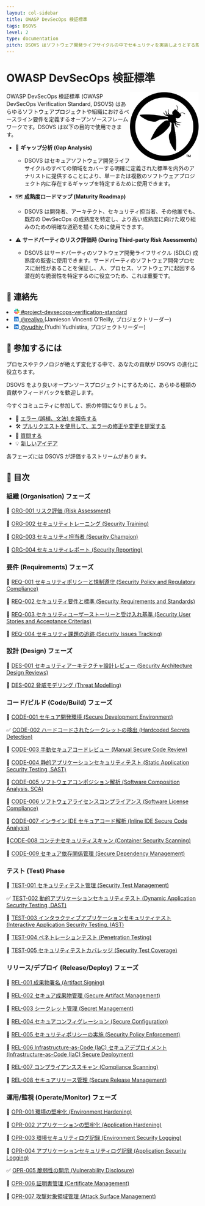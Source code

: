 ```yaml
---
layout: col-sidebar
title: OWASP DevSecOps 検証標準
tags: DSOVS
level: 2
type: documentation
pitch: DSOVS はソフトウェア開発ライフサイクルの中でセキュリティを実装しようとする際のギャップを特定するためのフレームワークです
---
```


# OWASP DevSecOps 検証標準

<img width="180px" align="right" style="float: right;" src="document/images/logo.svg">

OWASP DevSecOps 検証標準 (OWASP DevSecOps Verification Standard, DSOVS) はあらゆるソフトウェアプロジェクトや組織におけるベースライン要件を定義するオープンソースフレームワークです。DSOVS は以下の目的で使用できます。

- 🧐 **ギャップ分析 (Gap Analysis)**

  - DSOVS はセキュアソフトウェア開発ライフサイクルのすべての領域をカバーする明確に定義された標準を内外のアナリストに提供することにより、単一または複数のソフトウェアプロジェクト内に存在するギャップを特定するために使用できます。

- 🗺️ **成熟度ロードマップ (Maturity Roadmap)**

  - DSOVS は開発者、アーキテクト、セキュリティ担当者、その他誰でも、既存の DevSecOps の成熟度を特定し、より高い成熟度に向けた取り組みのための明確な道筋を描くために使用できます。

- ⚠️ **サードパーティのリスク評価時 (During Third-party Risk Asessments)**
  - DSOVS はサードパーティのソフトウェア開発ライフサイクル (SDLC) 成熟度の監査に使用できます。サードパーティのソフトウェア開発プロセスに耐性があることを保証し、人、プロセス、ソフトウェアに起因する潜在的な脆弱性を特定するのに役立つため、これは重要です。

## 💬 連絡先

<li><a href="https://owasp.slack.com/messages/project-devsecops-verification-standard/details/"><img src="document/images/slack_logo.png" width="14px">  #project-devsecops-verification-standard</a></li>
<li><a href="https://www.linkedin.com/in/realjvo/"><img src="document/images/linkedin.svg" width="14px"> @realjvo </a> (Jamieson Vincenti O'Reilly, プロジェクトリーダー)</li><li><a href="https://www.linkedin.com/in/yudhiy/"><img src="document/images/linkedin.svg" width="14px"> @yudhiy </a> (Yudhi Yudhistira, プロジェクトリーダー)</li>

## 🎉 参加するには

プロセスやテクノロジが絶えず変化する中で、あなたの貢献が DSOVS の進化に役立ちます。

DSOVS をより良いオープンソースプロジェクトにするために、あらゆる種類の貢献やフィードバックを歓迎します。

今すぐコミュニティに参加して、旅の仲間になりましょう。

- 🐞 [エラー (誤植、文法) を報告する](https://github.com/OWASP/www-project-devsecops-verification-standard/issues)
- 🛠️ [プルリクエストを使用して、エラーの修正や変更を提案する](https://github.com/OWASP/www-project-devsecops-verification-standard/pulls)
- 🙋 [質問する](https://github.com/OWASP/www-project-devsecops-verification-standard/discussions/categories/q-a)
- 💡 [新しいアイデア](https://github.com/OWASP/www-project-devsecops-verification-standard/discussions/categories/ideas)

各フェーズには DSOVS が評価するストリームがあります。
## 📖 目次
### 組織 (Organisation) フェーズ

🚧 [ORG-001 リスク評価 (Risk Assessment)](document/ORG-001-Risk-Assessment.md)

🚧 [ORG-002 セキュリティトレーニング (Security Training)](document/ORG-002-Security-Training.md)

🚧 [ORG-003 セキュリティ担当者 (Security Champion)](document/ORG-003-Security-Champion.md)

🚧 [ORG-004 セキュリティレポート (Security Reporting)](document/ORG-004-Security-Reporting.md)

### 要件 (Requirements) フェーズ

🚧 [REQ-001 セキュリティポリシーと規制遵守 (Security Policy and Regulatory Compliance)](document/REQ-001-Security-Policy-and-Regulatory-Compliance.md)

🚧 [REQ-002 セキュリティ要件と標準 (Security Requirements and Standards)](document/REQ-002-Security-Requirements-and-Standards.md)

🚧 [REQ-003 セキュリティユーザーストーリーと受け入れ基準 (Security User Stories and Acceptance Criterias)](document/REQ-003-Security-User-Stories-and-Acceptance-Criteria.md)

🚧 [REQ-004 セキュリティ課題の追跡 (Security Issues Tracking)](document/REQ-004-Security-Issues-Tracking.md)
### 設計 (Design) フェーズ
🚧 [DES-001 セキュリティアーキテクチャ設計レビュー (Security Architecture Design Reviews)](document/DES-001-Secure-Architecture-Design-Reviews.md)

🚧 [DES-002 脅威モデリング (Threat Modelling)](document/DES-002-Threat-Modelling.md)

### コード/ビルド (Code/Build) フェーズ

🚧 [CODE-001 セキュア開発環境 (Secure Development Environment)](document/CODE-001-Secure-Development-Environment.md)

✅ [CODE-002 ハードコードされたシークレットの検出 (Hardcoded Secrets Detection)](document/CODE-002-Hardcoded-Secrets-Detection.md)

🚧 [CODE-003 手動セキュアコードレビュー (Manual Secure Code Review)](document/CODE-003-Manual-Secure-Code-Review.md)

🚧 [CODE-004 静的アプリケーションセキュリティテスト (Static Application Security Testing, SAST)](document/CODE-004-Static-Application-Security-Testing-SAST.md)

🚧 [CODE-005 ソフトウェアコンポジション解析 (Software Composition Analysis, SCA)](document/CODE-005-Software-Composition-Analysis-SCA.md)

🚧 [CODE-006 ソフトウェアライセンスコンプライアンス (Software License Compliance)](document/CODE-006-Software-License-Compliance.md)

🚧 [CODE-007 インライン IDE セキュアコード解析 (Inline IDE Secure Code Analysis)](document/CODE-007-Inline-IDE-Secure-Code-Analysis.md)

🚧[CODE-008 コンテナセキュリティスキャン (Container Security Scanning)](document/CODE-008-Container-Security-Scanning.md)

🚧 [CODE-009 セキュア依存関係管理 (Secure Dependency Management)](document/CODE-009-Secure-Dependency-Management.md)

### テスト (Test) Phase

🚧 [TEST-001 セキュリティテスト管理 (Security Test Management)](document/TEST-001-Security-Test-Management.md)

✅ [TEST-002 動的アプリケーションセキュリティテスト (Dynamic Application Security Testing, DAST)](document/TEST-002-Dynamic-Application-Security-Testing-DAST.md)

🚧 [TEST-003 インタラクティブアプリケーションセキュリティテスト (Interactive Application Security Testing, IAST)](document/TEST-003-Interactive-Application-Securit-Testing-IAST.md)

🚧 [TEST-004 ペネトレーションテスト (Penetration Testing)](document/TEST-004-Penetration-Testing.md)

🚧 [TEST-005 セキュリティテストカバレッジ (Security Test Coverage)](document/TEST-005-Security-Test-Coverage.md)

### リリース/デプロイ (Release/Deploy) フェーズ

🚧 [REL-001 成果物署名 (Artifact Signing)](document/REL-001-Artifact-Signing.md)

🚧 [REL-002 セキュア成果物管理 (Secure Artifact Management)](document/REL-002-Secure-Artifact-Management.md)

🚧 [REL-003 シークレット管理 (Secret Management)](document/REL-003-Secret-Management.md)

🚧 [REL-004 セキュアコンフィグレーション (Secure Configuration)](document/REL-004-Secure-Configuration.md)

🚧 [REL-005 セキュリティポリシーの実施 (Security Policy Enforcement)](document/REL-005-Security-Policy-Enforcement.md)

🚧 [REL-006 Infrastructure-as-Code (IaC) セキュアデプロイメント (Infrastructure-as-Code (IaC) Secure Deployment)](document/REL-006-Infrastructure-as-Code-Secure-Deployment.md)

🚧 [REL-007 コンプライアンススキャン (Compliance Scanning)](document/REL-007-Compliance-Scanning.md)

🚧 [REL-008 セキュアリリース管理 (Secure Release Management)](document/REL-008-Secure-Release-Management.md)

### 運用/監視 (Operate/Monitor) フェーズ

🚧 [OPR-001 環境の堅牢化 (Environment Hardening)](document/OPR-001-Environment-Hardening.md)

🚧 [OPR-002 アプリケーションの堅牢化 (Application Hardening)](document/OPR-002-Application-Hardening.md)

🚧 [OPR-003 環境セキュリティログ記録 (Environment Security Logging)](document/OPR-003-Environment-Security-Logging.md)

🚧 [OPR-004 アプリケーションセキュリティログ記録 (Application Security Logging)](document/OPR-004-Application-Security-Logging.md)

✅ [OPR-005 脆弱性の開示 (Vulnerability Disclosure)](document/OPR-005-Responsible-Disclosure.md)

🚧 [OPR-006 証明書管理 (Certificate Management)](document/OPR-006-Certificate-Management.md)

🚧 [OPR-007 攻撃対象領域管理 (Attack Surface Management)](document/OPR-007-Attack-Surface-Management.md)
